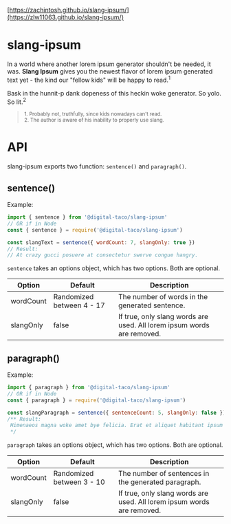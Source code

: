 

[https://zachintosh.github.io/slang-ipsum/](https://zlw11063.github.io/slang-ipsum/)

# slang-ipsum

In a world where another lorem ipsum generator shouldn't be needed, it was. **Slang Ipsum** gives you the newest flavor of lorem ipsum generated text yet - the kind our "fellow kids" will be happy to read.<sup>1</sup>

Bask in the hunnit-p dank dopeness of this heckin woke generator. So yolo. So lit.<sup>2</sup>

> <sup>1. Probably not, truthfully, since kids nowadays can't read.</sup><br />
> <sup>2. The author is aware of his inability to properly use slang.</sup>

# API

slang-ipsum exports two function: `sentence()` and `paragraph()`.

## sentence()

Example:

```js
import { sentence } from '@digital-taco/slang-ipsum'
// OR if in Node
const { sentence } = require('@digital-taco/slang-ipsum')

const slangText = sentence({ wordCount: 7, slangOnly: true })
// Result:
// At crazy gucci posuere at consectetur swerve congue hangry.
```

`sentence` takes an options object, which has two options. Both are optional.

|Option|Default|Description|
|------|-------|-----------|
|wordCount|Randomized between 4 - 17|The number of words in the generated sentence.|
|slangOnly|false|If true, only slang words are used. All lorem ipsum words are removed.|

## paragraph()

Example:

```js
import { paragraph } from '@digital-taco/slang-ipsum'
// OR if in Node
const { paragraph } = require('@digital-taco/slang-ipsum')

const slangParagraph = sentence({ sentenceCount: 5, slangOnly: false })
/** Result:
 Himenaeos magna woke amet bye felicia. Erat et aliquet habitant ipsum bounce cras turpis torquent sapien lacinia beat luctus brah a metus mauris. Ut inceptos fames non curabitur etiam rhoncus et stan nullam donec ac ultrices adulting quisque quis gravida. Ante nibh ad yaas vitae varius savage mollis varius nisl bruh humble brag lit ut. Gassed bye felicia rutrum dope pellentesque fringilla velit.
 */
```

`paragraph` takes an options object, which has two options. Both are optional.

|Option|Default|Description|
|------|-------|-----------|
|wordCount|Randomized between 3 - 10|The number of sentences in the generated paragraph.|
|slangOnly|false|If true, only slang words are used. All lorem ipsum words are removed.|
